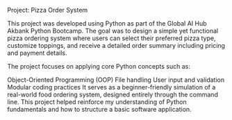 Project: Pizza Order System

This project was developed using Python as part of the Global AI Hub Akbank Python Bootcamp. The goal was to design a simple yet functional pizza ordering system where users can select their preferred pizza type, customize toppings, and receive a detailed order summary including pricing and payment details.

The project focuses on applying core Python concepts such as:

Object-Oriented Programming (OOP)
File handling
User input and validation
Modular coding practices
It serves as a beginner-friendly simulation of a real-world food ordering system, designed entirely through the command line. This project helped reinforce my understanding of Python fundamentals and how to structure a basic software application.
